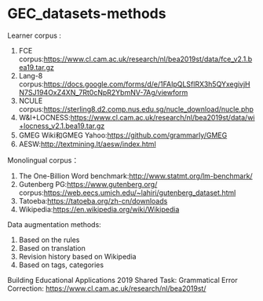 # GEC_datasets-methods
Learner corpus :
1. FCE corpus:https://www.cl.cam.ac.uk/research/nl/bea2019st/data/fce_v2.1.bea19.tar.gz
2. Lang-8 corpus:https://docs.google.com/forms/d/e/1FAIpQLSflRX3h5QYxegivjHN7SJ194OxZ4XN_7Rt0cNpR2YbmNV-7Ag/viewform
3. NCULE corpus:https://sterling8.d2.comp.nus.edu.sg/nucle_download/nucle.php
4. W&I+LOCNESS:https://www.cl.cam.ac.uk/research/nl/bea2019st/data/wi+locness_v2.1.bea19.tar.gz
5. GMEG Wiki和GMEG Yahoo:https://github.com/grammarly/GMEG
6. AESW:http://textmining.lt/aesw/index.html

Monolingual corpus：
1. The One-Billion Word benchmark:http://www.statmt.org/lm-benchmark/
2. Gutenberg
   PG:https://www.gutenberg.org/
   corpus:https://web.eecs.umich.edu/~lahiri/gutenberg_dataset.html
4. Tatoeba:https://tatoeba.org/zh-cn/downloads
5. Wikipedia:https://en.wikipedia.org/wiki/Wikipedia

Data augmentation methods:
 1. Based on the rules
 2. Based on translation
 3. Revision history based on Wikipedia
 4. Based on tags, categories

Building Educational Applications 2019 Shared Task: Grammatical Error Correction:
https://www.cl.cam.ac.uk/research/nl/bea2019st/
